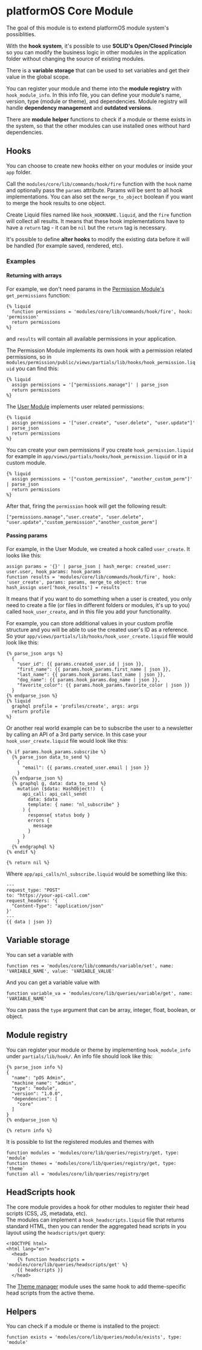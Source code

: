 # platformOS Core Module

The goal of this module is to extend platformOS module system's possiblities.

With the **hook system**, it's possible to use **SOLID's Open/Closed Principle** so you can modify the business logic in other modules in the application folder without changing the source of existing modules.

There is a **variable storage** that can be used to set variables and get their value in the global scope.

You can register your module and theme into the **module registry** with `hook_module_info`. In this info file, you can define your module's name, version, type (module or theme), and dependencies. Module registry will handle **dependency management** and **outdated versions**.

There are **module helper** functions to check if a module or theme exists in the system, so that the other modules can use installed ones without hard dependencies. 

## Hooks

You can choose to create new hooks either on your modules or inside your `app` folder.

Call the `modules/core/lib/commands/hook/fire` function with the `hook` name and optionally pass the `params` attribute. Params will be sent to all hook implementations. You can also set the `merge_to_object` boolean if you want to merge the hook results to one object.

Create Liquid files named like `hook_HOOKNAME.liquid`, and the `fire` function will collect all results. It means that these hook implementations have to have a `return` tag - it can be `nil` but the `return` tag is necessary.

It's possible to define **alter hooks** to modify the existing data before it will be handled (for example saved, rendered, etc).

### Examples

#### Returning with arrays

For example, we don't need params in the [Permission Module's](https://github.com/Platform-OS/pos-module-permission) `get_permissions` function:

```
{% liquid
  function permissions = 'modules/core/lib/commands/hook/fire', hook: 'permission'
  return permissions
%}
```

and `results` will contain all available permissions in your application.

The Permission Module implements its own hook with a permission related permissions, so in `modules/permission/public/views/partials/lib/hooks/hook_permission.liquid` you can find this:

```
{% liquid
  assign permissions = '["permissions.manage"]' | parse_json
  return permissions
%}
```

The [User Module](https://github.com/Platform-OS/pos-module-user) implements user related permissions:

```
{% liquid
  assign permissions = '["user.create", "user.delete", "user.update"]' | parse_json
  return permissions
%}
```

You can create your own permissions if you create `hook_permission.liquid` for example in `app/views/partials/hooks/hook_permission.liquid` or in a custom module.

```
{% liquid
  assign permissions = '["custom_permission", "another_custom_perm"]' | parse_json
  return permissions
%}
```

After that, firing the `permission` hook will get the following result:

```
["permissions.manage","user.create", "user.delete", "user.update","custom_permission","another_custom_perm"]
```

#### Passing params

For example, in the User Module, we created a hook called `user_create`. It looks like this:

```
assign params = '{}' | parse_json | hash_merge: created_user: user.user, hook_params: hook_params
function results = 'modules/core/lib/commands/hook/fire', hook: 'user_create', params: params, merge_to_object: true
hash_assign user['hook_results'] = results
```

It means that if you want to do something when a user is created, you only need to create a file (or files in different folders or modules, it's up to you) called `hook_user_create`, and in this file you add your functionality.

For example, you can store additional values in your custom profile structure and you will be able to use the created user's ID as a reference. So your `app/views/partials/lib/hooks/hook_user_create.liquid` file would look like this:

```
{% parse_json args %}
  {
    "user_id": {{ params.created_user.id | json }},
    "first_name": {{ params.hook_params.first_name | json }},
    "last_name": {{ params.hook_params.last_name | json }},
    "dog_name": {{ params.hook_params.dog_name | json }},
    "favorite_color": {{ params.hook_params.favorite_color | json }}
  }
{% endparse_json %}
{% liquid
  graphql profile = 'profiles/create', args: args
  return profile
%}
```

Or another real world example can be to subscribe the user to a newsletter by calling an API of a 3rd party service. In this case your `hook_user_create.liquid` file would look like this:

```
{% if params.hook_params.subscribe %}
  {% parse_json data_to_send %}
    {
      "email": {{ params.created_user.email | json }}
    }
  {% endparse_json %}
  {% graphql g, data: data_to_send %}
    mutation ($data: HashObject!)  {
      api_call: api_call_send(
        data: $data
        template: { name: "nl_subscribe" }
      ) {
        response{ status body }
        errors {
          message
        }
      }
    }
  {% endgraphql %}
{% endif %}

{% return nil %}
```

Where `app/api_calls/nl_subscribe.liquid` would be something like this:

```
---
request_type: "POST"
to: "https://your-api-call.com"
request_headers: '{
  "Content-Type": "application/json"
}'
---
{{ data | json }}

```

## Variable storage

You can set a variable with
```
function res = 'modules/core/lib/commands/variable/set', name: 'VARIABLE_NAME', value: 'VARIABLE_VALUE'
```

And you can get a variable value with
```
function variable_va = 'modules/core/lib/queries/variable/get', name: 'VARIABLE_NAME'
```
You can pass the `type` argument that can be array, integer, float, boolean, or object.

## Module registry

You can register your module or theme by implementing `hook_module_info` under `partials/lib/hook/`. An info file should look like this:
```
{% parse_json info %}
{
  "name": "pOS Admin",
  "machine_name": "admin",
  "type": "module",
  "version": "1.0.0",
  "dependencies": [
    "core"
  ]
}
{% endparse_json %}

{% return info %}
```
It is possible to list the registered modules and themes with
```
function modules = 'modules/core/lib/queries/registry/get, type: 'module`
function themes = 'modules/core/lib/queries/registry/get, type: 'theme`
function all = 'modules/core/lib/queries/registry/get
```

## HeadScripts hook

The core module provides a hook for other modules to register their head scripts (CSS, JS, metadata, etc).  
The modules can implement a `hook_headscripts.liquid` file that returns standard HTML, then you can render the aggregated head scripts in you layout using the `headscripts/get` query:
```
<!DOCTYPE html>
<html lang="en">
  <head>
    {% function headscripts = 'modules/core/lib/queries/headscripts/get' %}
    {{ headscripts }}
  </head>
```

The [Theme manager](https://github.com/Platform-OS/pos-module-theme-manager) module uses the same hook to add theme-specific head scripts from the active theme.

## Helpers
You can check if a module or theme is installed to the project:
```
function exists = 'modules/core/lib/queries/module/exists', type: 'module'
```
